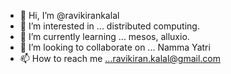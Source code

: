 - 👋 Hi, I’m @ravikirankalal
- 👀 I’m interested in ... distributed computing.
- 🌱 I’m currently learning ... mesos, alluxio.
- 💞️ I’m looking to collaborate on ... Namma Yatri
- 📫 How to reach me ...ravikiran.kalal@gmail.com

<!---
ravikirankalal/ravikirankalal is a ✨ special ✨ repository because its `README.md` (this file) appears on your GitHub profile.
You can click the Preview link to take a look at your changes.
--->
